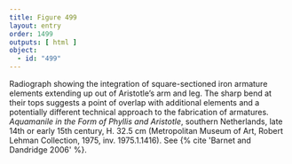 ```yaml
---
title: Figure 499
layout: entry
order: 1499
outputs: [ html ]
object:
  - id: "499"
---
```


Radiograph showing the integration of square-sectioned iron armature elements extending up out of Aristotle’s arm and leg. The sharp bend at their tops suggests a point of overlap with additional elements and a potentially different technical approach to the fabrication of armatures. *Aquamanile in the Form of Phyllis and Aristotle*, southern Netherlands, late 14th or early 15th century, H. 32.5 cm (Metropolitan Museum of Art, Robert Lehman Collection, 1975, inv. 1975.1.1416). See {% cite 'Barnet and Dandridge 2006' %}.
